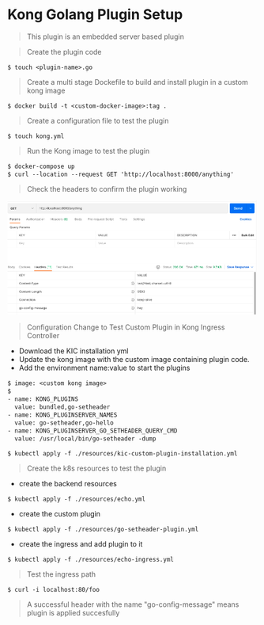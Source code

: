 # Kong Golang Plugin Setup

> This plugin is an embedded server based plugin

> Create the plugin code 
```
$ touch <plugin-name>.go
```

> Create a multi stage Dockefile to build and install plugin in a custom kong image
```
$ docker build -t <custom-docker-image>:tag .
```

> Create a configuration file to test the plugin
```
$ touch kong.yml
``` 

> Run the Kong image to test the plugin
```
$ docker-compose up
$ curl --location --request GET 'http://localhost:8000/anything'
```

> Check the headers to confirm the plugin working

![Alt text](./images/Plugin_Header_Test.png?raw=true "Plugin Test")


> Configuration Change to Test Custom Plugin in Kong Ingress Controller

- Download the KIC installation yml
- Update the kong image with the custom image containing plugin code.
- Add the environment name:value to start the plugins  

```
$ image: <custom kong image>
$ 
- name: KONG_PLUGINS
  value: bundled,go-setheader
- name: KONG_PLUGINSERVER_NAMES
  value: go-setheader,go-hello
- name: KONG_PLUGINSERVER_GO_SETHEADER_QUERY_CMD
  value: /usr/local/bin/go-setheader -dump
```

```
$ kubectl apply -f ./resources/kic-custom-plugin-installation.yml
```

> Create the k8s resources to test the plugin 

- create the backend resources
```
$ kubectl apply -f ./resources/echo.yml
```
- create the custom plugin
```
$ kubectl apply -f ./resources/go-setheader-plugin.yml
```
- create the ingress and add plugin to it
```
$ kubectl apply -f ./resources/echo-ingress.yml
```

> Test the ingress path
```
$ curl -i localhost:80/foo
```

> A successful header with the name "go-config-message" means plugin is applied succesfully